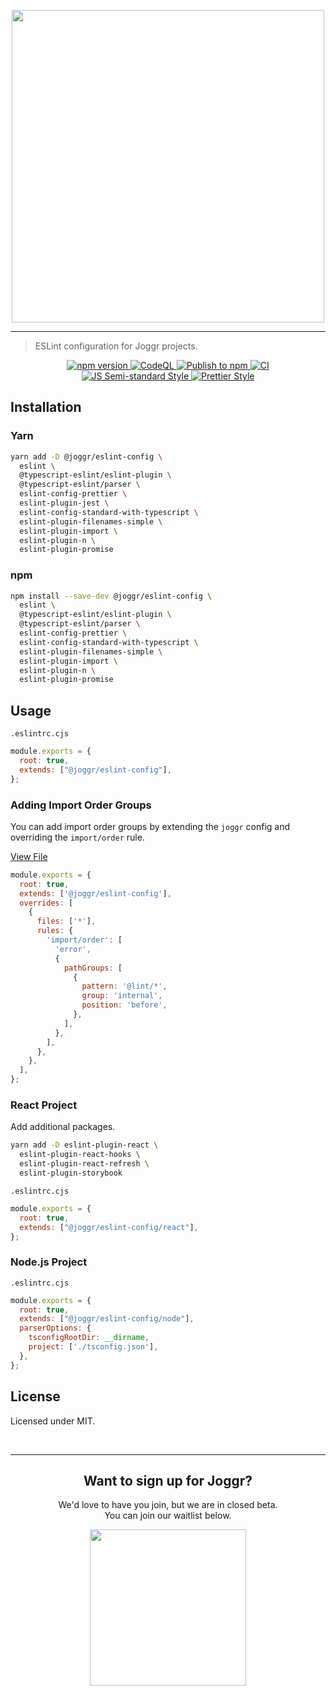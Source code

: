 <div>
    <p align="center">
        <img src="https://github.com/joggrdocs/eslint-config-joggr/blob/main/.github/assets/logo.png" align="center" width="500" />
    </p>
    <hr>
</div>

> ESLint configuration for Joggr projects.

<p align="center">
  <a href="https://badge.fury.io/js/@joggr%2Ftempo">
    <img src="https://badge.fury.io/js/@joggr%2Ftempo.svg" alt="npm version">
  </a>
  <a href="https://github.com/joggrdocs/eslint-config-joggr/actions/workflows/github-code-scanning/codeql">
    <img alt="CodeQL" src="https://github.com/joggrdocs/eslint-config-joggr/actions/workflows/github-code-scanning/codeql/badge.svg">
  </a>
  <a href="https://www.npmjs.com/package/eslint-config-joggr">
    <img alt="Publish to npm" src="https://github.com/joggrdocs/eslint-config-joggr/actions/workflows/npm-publish.yaml/badge.svg">
  </a>
  <a href="https://github.com/joggrdocs/eslint-config-joggr/actions/workflows/ci.yaml">
    <img alt="CI" src="https://github.com/joggrdocs/eslint-config-joggr/actions/workflows/ci.yaml/badge.svg">
  </a>
  <br/>
  <a href="https://github.com/standard/semistandard">
    <img alt="JS Semi-standard Style" src="https://img.shields.io/badge/code%20style-semistandard-brightgreen.svg">
  </a>
  <a href="https://github.com/prettier/prettier">
    <img alt="Prettier Style" src="https://img.shields.io/badge/code_style-prettier-ff69b4.svg?style=flat-square">
  </a>
</p>


## Installation

### Yarn

```bash
yarn add -D @joggr/eslint-config \
  eslint \
  @typescript-eslint/eslint-plugin \
  @typescript-eslint/parser \
  eslint-config-prettier \
  eslint-plugin-jest \
  eslint-config-standard-with-typescript \
  eslint-plugin-filenames-simple \
  eslint-plugin-import \
  eslint-plugin-n \
  eslint-plugin-promise
```

### npm

```bash
npm install --save-dev @joggr/eslint-config \
  eslint \
  @typescript-eslint/eslint-plugin \
  @typescript-eslint/parser \
  eslint-config-prettier \
  eslint-config-standard-with-typescript \
  eslint-plugin-filenames-simple \
  eslint-plugin-import \
  eslint-plugin-n \
  eslint-plugin-promise
```

## Usage

`.eslintrc.cjs`
```js
module.exports = {
  root: true,
  extends: ["@joggr/eslint-config"],
};
```

### Adding Import Order Groups

You can add import order groups by extending the `joggr` config and overriding the `import/order` rule.

[View File](.eslintrc.js)

```js
module.exports = {
  root: true,
  extends: ['@joggr/eslint-config'],
  overrides: [
    {
      files: ['*'],
      rules: {
        'import/order': [
          'error',
          {
            pathGroups: [
              {
                pattern: '@lint/*',
                group: 'internal',
                position: 'before',
              },
            ],
          },
        ],
      },
    },
  ],
};
```

### React Project

Add additional packages.

```bash
yarn add -D eslint-plugin-react \
  eslint-plugin-react-hooks \
  eslint-plugin-react-refresh \
  eslint-plugin-storybook
```

`.eslintrc.cjs`
```js
module.exports = {
  root: true,
  extends: ["@joggr/eslint-config/react"],
};
```

### Node.js Project

`.eslintrc.cjs`
```js
module.exports = {
  root: true,
  extends: ["@joggr/eslint-config/node"],
  parserOptions: {
    tsconfigRootDir: __dirname,
    project: ['./tsconfig.json'],
  },
};
```

## License

Licensed under MIT.

<br>
<hr>
<h2 align="center">
    Want to sign up for Joggr?
</h2>
<p align="center">
    We'd love to have you join, but we are in closed beta. <br> You can join our waitlist below.
</p>
<p align="center">
    <a href="https://www.joggr.io/closed-beta-waitlist?utm_source=github&utm_medium=org-readme&utm_campaign=static-docs" alt="Join the Waitlist">
        <img src="https://storage.googleapis.com/joggr-public-assets/github/badges/join-waitlist-badge.svg" width="250px" />
    </a>
</p>
